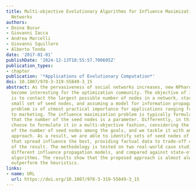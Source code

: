 ```yaml
---
title: Multi-objective Evolutionary Algorithms for Influence Maximization in Social
  Networks
authors:
- Doina Bucur
- Giovanni Iacca
- Andrea Marcelli
- Giovanni Squillero
- Alberto Tonda
date: '2017-01-01'
publishDate: '2024-12-13T18:55:57.700695Z'
publication_types:
- chapter
publication: '*Applications of Evolutionary Computation*'
doi: 10.1007/978-3-319-55849-3_15
abstract: As the pervasiveness of social networks increases, new NPhard related problems
  become interesting for the optimization community. The objective of influence maximization
  is to contact the largest possible number of nodes in a network, starting from a
  small set of seed nodes, and assuming a model for information propagation. This
  problem is of utmost practical importance for applications ranging from social studies
  to marketing. The influence maximization problem is typically formulated assuming
  that the number of the seed nodes is a parameter. Differently, in this paper, we
  choose to formulate it in a multi-objective fashion, considering the minimization
  of the number of seed nodes among the goals, and we tackle it with an evolutionary
  approach. As a result, we are able to identify sets of seed nodes of different size
  that spread influence the best, providing factual data to trade-off costs with quality
  of the result. The methodology is tested on two real-world case studies, using two
  different influence propagation models, and compared against state-of-the-art heuristic
  algorithms. The results show that the proposed approach is almost always able to
  outperform the heuristics.
links:
- name: URL
  url: https://doi.org/10.1007/978-3-319-55849-3_15
---
```

